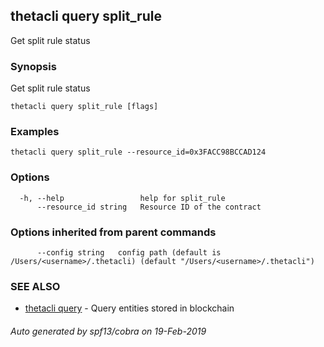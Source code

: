 ## thetacli query split_rule

Get split rule status

### Synopsis

Get split rule status

```
thetacli query split_rule [flags]
```

### Examples

```
thetacli query split_rule --resource_id=0x3FACC98BCCAD124
```

### Options

```
  -h, --help                 help for split_rule
      --resource_id string   Resource ID of the contract
```

### Options inherited from parent commands

```
      --config string   config path (default is /Users/<username>/.thetacli) (default "/Users/<username>/.thetacli")
```

### SEE ALSO

* [thetacli query](thetacli_query.md)	 - Query entities stored in blockchain

###### Auto generated by spf13/cobra on 19-Feb-2019

